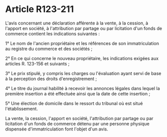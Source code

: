 # Article R123-211

L'avis concernant une déclaration afférente à la vente, à la cession, à l'apport en société, à l'attribution par partage ou par licitation d'un fonds de commerce contient les indications suivantes :

1° Le nom de l'ancien propriétaire et les références de son immatriculation au registre du commerce et des sociétés ;

2° En ce qui concerne le nouveau propriétaire, les indications exigées aux articles R. 123-156 et suivants ;

3° Le prix stipulé, y compris les charges ou l'évaluation ayant servi de base à la perception des droits d'enregistrement ;

4° Le titre du journal habilité à recevoir les annonces légales dans lequel la première insertion a été effectuée ainsi que la date de cette insertion ;

5° Une élection de domicile dans le ressort du tribunal où est situé l'établissement.

La vente, la cession, l'apport en société, l'attribution par partage ou par licitation d'un fonds de commerce détenu par une personne physique dispensée d'immatriculation font l'objet d'un avis.
